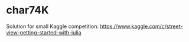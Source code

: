 # char74K
Solution for small Kaggle competition: https://www.kaggle.com/c/street-view-getting-started-with-julia
